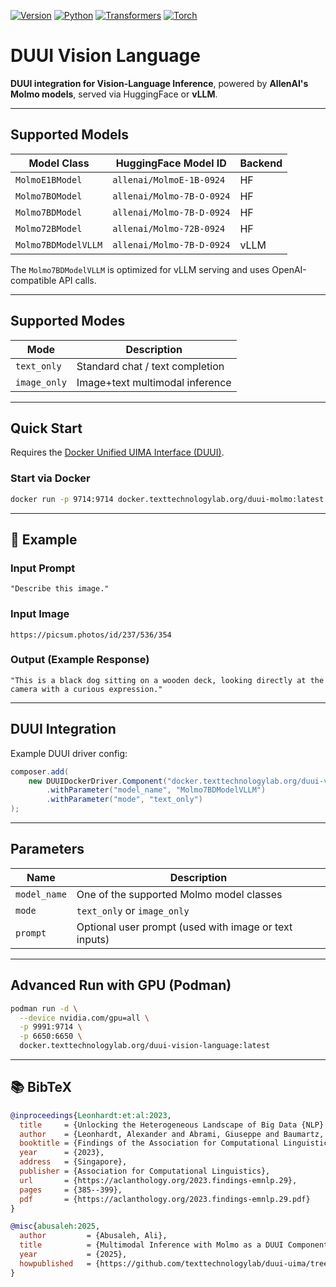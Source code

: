[![Version](https://img.shields.io/static/v1?label=duui-molmo&message=0.1.0&color=blue)](https://docker.texttechnologylab.org/v2/duui-molmo/tags/list)
[![Python](https://img.shields.io/static/v1?label=Python&message=3.10&color=green)]()
[![Transformers](https://img.shields.io/static/v1?label=Transformers&message=4.38.2&color=yellow)]()
[![Torch](https://img.shields.io/static/v1?label=Torch&message=2.2.0&color=red)]()

# DUUI Vision Language

**DUUI integration for Vision-Language Inference**, powered by **AllenAI's Molmo models**, served via HuggingFace or **vLLM**.

---

##  Supported Models

| Model Class            | HuggingFace Model ID              | Backend |
|------------------------|-----------------------------------|---------|
| `MolmoE1BModel`        | `allenai/MolmoE-1B-0924`          | HF      |
| `Molmo7BOModel`        | `allenai/Molmo-7B-O-0924`         | HF      |
| `Molmo7BDModel`        | `allenai/Molmo-7B-D-0924`         | HF      |
| `Molmo72BModel`        | `allenai/Molmo-72B-0924`          | HF      |
| `Molmo7BDModelVLLM`    | `allenai/Molmo-7B-D-0924`         | vLLM    |

The `Molmo7BDModelVLLM` is optimized for vLLM serving and uses OpenAI-compatible API calls.

---

##  Supported Modes

| Mode         | Description                        |
|--------------|------------------------------------|
| `text_only`  | Standard chat / text completion    |
| `image_only` | Image+text multimodal inference    |

---

##  Quick Start

Requires the [Docker Unified UIMA Interface (DUUI)](https://github.com/texttechnologylab/DockerUnifiedUIMAInterface).

### Start via Docker

```bash
docker run -p 9714:9714 docker.texttechnologylab.org/duui-molmo:latest
````

---

## 🧪 Example

### Input Prompt

```text
"Describe this image."
```

### Input Image

```
https://picsum.photos/id/237/536/354
```

### Output (Example Response)

```text
"This is a black dog sitting on a wooden deck, looking directly at the camera with a curious expression."
```

---

##  DUUI Integration

Example DUUI driver config:

```java
composer.add(
    new DUUIDockerDriver.Component("docker.texttechnologylab.org/duui-vision-language:latest")
        .withParameter("model_name", "Molmo7BDModelVLLM")
        .withParameter("mode", "text_only")
);
```

---

## Parameters

| Name         | Description                                           |
| ------------ | ----------------------------------------------------- |
| `model_name` | One of the supported Molmo model classes              |
| `mode`       | `text_only` or `image_only`                           |
| `prompt`     | Optional user prompt (used with image or text inputs) |

---

## Advanced Run with GPU (Podman)

```bash
podman run -d \
  --device nvidia.com/gpu=all \
  -p 9991:9714 \
  -p 6650:6650 \
  docker.texttechnologylab.org/duui-vision-language:latest
```

---

## 📚 BibTeX

```bibtex
@inproceedings{Leonhardt:et:al:2023,
  title     = {Unlocking the Heterogeneous Landscape of Big Data {NLP} with {DUUI}},
  author    = {Leonhardt, Alexander and Abrami, Giuseppe and Baumartz, Daniel and Mehler, Alexander},
  booktitle = {Findings of the Association for Computational Linguistics: EMNLP 2023},
  year      = {2023},
  address   = {Singapore},
  publisher = {Association for Computational Linguistics},
  url       = {https://aclanthology.org/2023.findings-emnlp.29},
  pages     = {385--399},
  pdf       = {https://aclanthology.org/2023.findings-emnlp.29.pdf}
}

@misc{abusaleh:2025,
  author         = {Abusaleh, Ali},
  title          = {Multimodal Inference with Molmo as a DUUI Component},
  year           = {2025},
  howpublished   = {https://github.com/texttechnologylab/duui-uima/tree/main/duui-molmo}
}
```

